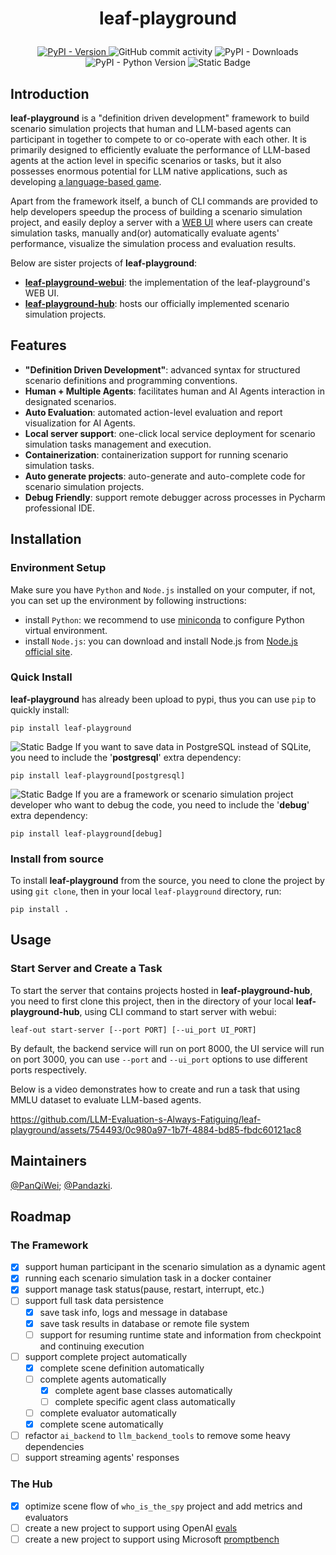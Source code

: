 <h1>
  <p align="center">
    <strong>leaf-playground</strong>
  </p>
</h1>
<p align="center">
    <a href="https://pypi.org/project/leaf-playground/">
        <img alt="PyPI - Version" src="https://img.shields.io/pypi/v/leaf-playground.svg">
    </a>
    <img alt="GitHub commit activity" src="https://img.shields.io/github/commit-activity/w/LLM-Evaluation-s-Always-Fatiguing/leaf-playground">
    <img alt="PyPI - Downloads" src="https://img.shields.io/pypi/dd/leaf-playground">
    <img alt="PyPI - Python Version" src="https://img.shields.io/pypi/pyversions/leaf-playground">
    <img alt="Static Badge" src="https://img.shields.io/badge/node.js-%E2%89%A518.19.0-brightgreen">
</p>

## Introduction

**leaf-playground** is a "definition driven development" framework to build scenario simulation projects that human and LLM-based agents can participant in together to compete to or co-operate with each other. It is primarily designed to efficiently evaluate the performance of LLM-based agents at the action level in specific scenarios or tasks, but it also possesses enormous potential for LLM native applications, such as developing [a language-based game](https://github.com/LLM-Evaluation-s-Always-Fatiguing/leaf-playground-hub/tree/main/who_is_the_spy).

Apart from the framework itself, a bunch of CLI commands are provided to help developers speedup the process of building a scenario simulation project, and easily deploy a server with a [WEB UI](https://github.com/LLM-Evaluation-s-Always-Fatiguing/leaf-playground-webui) where users can create simulation tasks, manually and(or) automatically evaluate agents' performance, visualize the simulation process and evaluation results.

Below are sister projects of **leaf-playground**:
- [**leaf-playground-webui**](https://github.com/LLM-Evaluation-s-Always-Fatiguing/leaf-playground-webui): the implementation of the leaf-playground's WEB UI.
- [**leaf-playground-hub**](https://github.com/LLM-Evaluation-s-Always-Fatiguing/leaf-playground-hub): hosts our officially implemented scenario simulation projects.

## Features

- **"Definition Driven Development"**: advanced syntax for structured scenario definitions and programming conventions.
- **Human + Multiple Agents**: facilitates human and AI Agents interaction in designated scenarios.
- **Auto Evaluation**: automated action-level evaluation and report visualization for AI Agents.
- **Local server support**: one-click local service deployment for scenario simulation tasks management and execution.
- **Containerization**: containerization support for running scenario simulation tasks.
- **Auto generate projects**: auto-generate and auto-complete code for scenario simulation projects.
- **Debug Friendly**: support remote debugger across processes in Pycharm professional IDE.

## Installation

### Environment Setup

Make sure you have `Python` and `Node.js` installed on your computer, if not, you can set up the environment by following instructions:
- install `Python`: we recommend to use [miniconda](https://docs.conda.io/projects/miniconda/en/latest/miniconda-install.html) to configure Python virtual environment.
- install `Node.js`: you can download and install Node.js from [Node.js official site](https://nodejs.org/en).

### Quick Install
**leaf-playground** has already been upload to pypi, thus you can use `pip` to quickly install:
```shell
pip install leaf-playground
```
<div>
  <img alt="Static Badge" src="https://img.shields.io/badge/introduced%20in-0.5.0-brightgreen">
  If you want to save data in PostgreSQL instead of SQLite, you need to include the '<b>postgresql</b>' extra dependency:
</div>

```shell
pip install leaf-playground[postgresql]
```
<div>
  <img alt="Static Badge" src="https://img.shields.io/badge/introduced%20in-0.5.0-brightgreen">
  If you are a framework or scenario simulation project developer who want to debug the code, you need to include the '<b>debug</b>' extra dependency:
</div>

```shell
pip install leaf-playground[debug]
```

### Install from source
To install **leaf-playground** from the source, you need to clone the project by using `git clone`, then in your local `leaf-playground` directory, run:
```shell
pip install .
```

## Usage

### Start Server and Create a Task

To start the server that contains projects hosted in **leaf-playground-hub**, you need to first clone this project, then in the directory of your local **leaf-playground-hub**, using CLI command to start server with webui:
```shell
leaf-out start-server [--port PORT] [--ui_port UI_PORT]
```

By default, the backend service will run on port 8000, the UI service will run on port 3000, you can use `--port` and `--ui_port` options to use different ports respectively.

Below is a video demonstrates how to create and run a task that using MMLU dataset to evaluate LLM-based agents.

https://github.com/LLM-Evaluation-s-Always-Fatiguing/leaf-playground/assets/754493/0c980a97-1b7f-4884-bd85-fbdc60121ac8

## Maintainers

[@PanQiWei](https://github.com/panqiwei); [@Pandazki](https://github.com/pandazki).

## Roadmap

### The Framework

- [x] support human participant in the scenario simulation as a dynamic agent
- [x] running each scenario simulation task in a docker container
- [x] support manage task status(pause, restart, interrupt, etc.)
- [ ] support full task data persistence
  - [x] save task info, logs and message in database
  - [x] save task results in database or remote file system
  - [ ] support for resuming runtime state and information from checkpoint and continuing execution
- [ ] support complete project automatically
  - [x] complete scene definition automatically
  - [ ] complete agents automatically
    - [x] complete agent base classes automatically
    - [ ] complete specific agent class automatically
  - [ ] complete evaluator automatically
  - [x] complete scene automatically
- [ ] refactor `ai_backend` to `llm_backend_tools` to remove some heavy dependencies
- [ ] support streaming agents' responses

### The Hub

- [x] optimize scene flow of `who_is_the_spy` project and add metrics and evaluators
- [ ] create a new project to support using OpenAI [evals](https://github.com/openai/evals)
- [ ] create a new project to support using Microsoft [promptbench](https://github.com/microsoft/promptbench)
